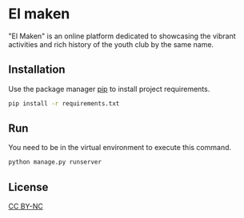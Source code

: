 # El maken

"El Maken" is an online platform dedicated to showcasing the vibrant activities and rich history of the youth club by the same name.
## Installation

Use the package manager [pip](https://pip.pypa.io/en/stable/) to install project requirements.

```bash
pip install -r requirements.txt
```

## Run
You need to be in the virtual environment to execute this command.
```bash
python manage.py runserver
```

## License

[CC BY-NC](https://creativecommons.org/licenses/by-nc/4.0/deed.fr)
